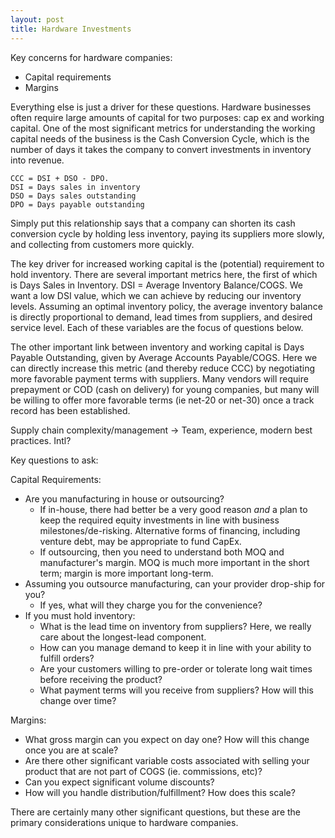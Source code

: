 ```yaml
---
layout: post
title: Hardware Investments
---
```

Key concerns for hardware companies: 

* Capital requirements
* Margins

Everything else is just a driver for these questions. Hardware businesses often require large amounts of capital for two purposes: cap ex and working capital. One of the most significant metrics for understanding the working capital needs of the business is the Cash Conversion Cycle, which is the number of days it takes the company to convert investments in inventory into revenue.

~~~
CCC = DSI + DSO - DPO. 
DSI = Days sales in inventory
DSO = Days sales outstanding
DPO = Days payable outstanding
~~~

Simply put this relationship says that a company can shorten its cash conversion cycle by holding less inventory, paying its suppliers more slowly, and collecting from customers more quickly. 

The key driver for increased working capital is the (potential) requirement to hold inventory. There are several important metrics here, the first of which is Days Sales in Inventory. DSI = Average Inventory Balance/COGS. We want a low DSI value, which we can achieve by reducing our inventory levels. Assuming an optimal inventory policy, the average inventory balance is directly proportional to demand, lead times from suppliers, and desired service level. Each of these variables are the focus of questions below. 

The other important link between inventory and working capital is Days Payable Outstanding, given by Average Accounts Payable/COGS. Here we can directly increase this metric (and thereby reduce CCC) by negotiating more favorable payment terms with suppliers. Many vendors will require prepayment or COD (cash on delivery) for young companies, but many will be willing to offer more favorable terms (ie net-20 or net-30) once a track record has been established. 

Supply chain complexity/management -> Team, experience, modern best practices. Intl?

Key questions to ask:

Capital Requirements:

* Are you manufacturing in house or outsourcing? 
    * If in-house, there had better be a very good reason _and_ a plan to keep the required equity investments in line with business milestones/de-risking. Alternative forms of financing, including venture debt, may be appropriate to fund CapEx.
    * If outsourcing, then you need to understand both MOQ and manufacturer's margin. MOQ is much more important in the short term; margin is more important long-term.
* Assuming you outsource manufacturing, can your provider drop-ship for you?
    * If yes, what will they charge you for the convenience? 
* If you must hold inventory:
    * What is the lead time on inventory from suppliers? Here, we really care about the longest-lead component.
    * How can you manage demand to keep it in line with your ability to fulfill orders?
    * Are your customers willing to pre-order or tolerate long wait times before receiving the product? 
    * What payment terms will you receive from suppliers? How will this change over time?
    
Margins:

* What gross margin can you expect on day one? How will this change once you are at scale?
* Are there other significant variable costs associated with selling your product that are not part of COGS (ie. commissions, etc)?
* Can you expect significant volume discounts?
* How will you handle distribution/fulfillment? How does this scale? 

There are certainly many other significant questions, but these are the primary considerations unique to hardware companies.
